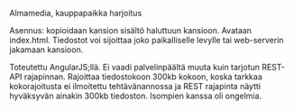 Almamedia, kauppapaikka harjoitus

Asennus: kopioidaan kansion sisältö haluttuun kansioon. Avataan index.html. Tiedostot voi sijoittaa joko paikalliselle levylle tai web-serverin jakamaan kansioon.

Toteutettu AngularJS;llä. Ei vaadi palvelinpäältä muuta kuin tarjotun REST-API rajapinnan. Rajoittaa tiedostokoon 300kb kokoon, koska tarkkaa kokorajoitusta ei ilmoitettu tehtävänannossa ja REST rajapinta näytti hyväksyvän ainakin 300kb tiedoston. Isompien kanssa oli ongelmia.